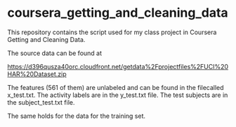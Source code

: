 coursera_getting_and_cleaning_data
==================================

This repository contains the script used for my class project in Coursera Getting and Cleaning Data.

The source data can be found at 

https://d396qusza40orc.cloudfront.net/getdata%2Fprojectfiles%2FUCI%20HAR%20Dataset.zip


The features (561 of them) are unlabeled and can be found in the filecalled x_test.txt. The activity labels are in the y_test.txt file.  The test subjects are in the subject_test.txt file.

The same holds for the data for the training set.
